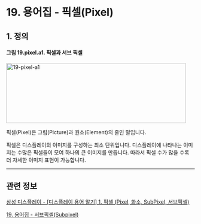 # 19. 용어집 - 픽셀(Pixel)

## 1. 정의

#### 그림 19.pixel.a1. 픽셀과 서브 픽셀

<img width="480" height="160" alt="19-pixel-a1" src="https://github.com/user-attachments/assets/435a3927-de3f-48aa-b0c9-54e563bbf079" />

픽셀(Pixel)은 그림(Picture)과 원소(Element)의 줄인 말입니다.

픽셀은 디스플레이의 이미지를 구성하는 최소 단위입니다.
디스플레이에 나타나는 이미지는 수많은 픽셀들이 모여 하나의 큰 이미지를 만듭니다.
따라서 픽셀 수가 많을 수록 더 자세한 이미지 표현이 가능합니다.

***

## 관련 정보

[삼성 디스플레이 - [디스플레이 용어 알기] 1. 픽셀 (Pixel, 화소, SubPixel, 서브픽셀)](https://news.samsungdisplay.com/17578)

[19. 용어집 - 서브픽셀(Subpixel)](./19-glossaryx-subpixel.md)